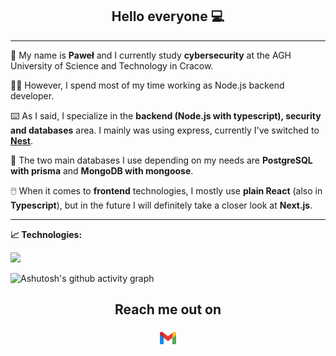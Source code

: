 <h2 align="center">
      Hello everyone 💻
</h2>

---

🏫 My name is **Paweł** and I currently study **cybersecurity** at the AGH University of Science and Technology in Cracow.

👨‍💻 However, I spend most of my time working as Node.js backend developer.

⌨️ As I said, I specialize in the **backend (Node.js with typescript), security and databases** area. I mainly was using express, currently I've switched to [**Nest**](https://nestjs.com/).

📇 The two main databases I use depending on my needs are **PostgreSQL with prisma** and **MongoDB with mongoose**.

🖱️ When it comes to **frontend** technologies, I mostly use **plain React** (also in **Typescript**), but in the future I will definitely take a closer look at **Next.js**.

<!-- 
📱  One of my main projects was an app to calculate remunerations for employees of the restaurant where I was working: [nstaff](https://github.com/DevKica/nstaff-client)

😊 Currently I work on "unicorn", I haven't come up with a name yet: [unicorn](https://github.com/DevKica/unicorn)
 -->
---

**📈 Technologies:**

  <img src = "https://github-readme-stats.vercel.app/api/top-langs/?username=devKica&langs_count=3&layout=compact&theme=dark">

<p align = "center">

![Ashutosh's github activity graph](https://activity-graph.herokuapp.com/graph?username=devKica&custom_title=DevKica's%20Contribution%20Graph&hide_border=true&theme=react-dark)

<div align="center">
<h2 align="center">Reach me out on </h2>
<a href="mailto: devKica777@gmail.com">
<img src="images/icons8-gmail-48.png" width="30">
</a>

